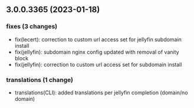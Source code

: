 ## 3.0.0.3365 (2023-01-18)

### fixes (3 changes)

- fix(lecert): correction to custom url access set for jellyfin subdomain install
- fix(jellyfin): subdomain nginx config updated with removal of vanity block
- fix(jellyfin): correction to custom url access set for subdomain install

### translations (1 change)

- translations(CLI): added translations per jellyfin completion (domain/no domain)
